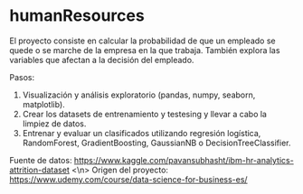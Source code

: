 # humanResources
El proyecto consiste en calcular la probabilidad de que un empleado se quede o se marche de la empresa en la que trabaja.
También explora las variables que afectan a la decisión del empleado.

Pasos:
1. Visualización y análisis exploratorio (pandas, numpy, seaborn, matplotlib).
2. Crear los datasets de entrenamiento y testesing y llevar a cabo la limpiez de datos.
3. Entrenar y evaluar un clasificados utilizando regresión logística, RandomForest, GradientBoosting, GaussianNB o DecisionTreeClassifier.

Fuente de datos: https://www.kaggle.com/pavansubhasht/ibm-hr-analytics-attrition-dataset <\n>
Origen del proyecto: https://www.udemy.com/course/data-science-for-business-es/
